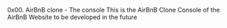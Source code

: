 0x00. AirBnB clone - The console
This is the AirBnB Clone Console of the AirBnB Website to be developed in the future
